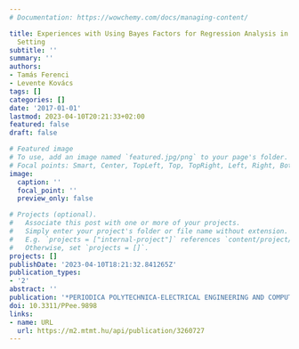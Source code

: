```yaml
---
# Documentation: https://wowchemy.com/docs/managing-content/

title: Experiences with Using Bayes Factors for Regression Analysis in Biostatistical
  Setting
subtitle: ''
summary: ''
authors:
- Tamás Ferenci
- Levente Kovács
tags: []
categories: []
date: '2017-01-01'
lastmod: 2023-04-10T20:21:33+02:00
featured: false
draft: false

# Featured image
# To use, add an image named `featured.jpg/png` to your page's folder.
# Focal points: Smart, Center, TopLeft, Top, TopRight, Left, Right, BottomLeft, Bottom, BottomRight.
image:
  caption: ''
  focal_point: ''
  preview_only: false

# Projects (optional).
#   Associate this post with one or more of your projects.
#   Simply enter your project's folder or file name without extension.
#   E.g. `projects = ["internal-project"]` references `content/project/deep-learning/index.md`.
#   Otherwise, set `projects = []`.
projects: []
publishDate: '2023-04-10T18:21:32.841265Z'
publication_types:
- '2'
abstract: ''
publication: '*PERIODICA POLYTECHNICA-ELECTRICAL ENGINEERING AND COMPUTER SCIENCE*'
doi: 10.3311/PPee.9898
links:
- name: URL
  url: https://m2.mtmt.hu/api/publication/3260727
---
```

